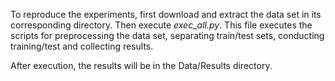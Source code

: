 To reproduce the experiments, first download and extract the data set in its corresponding directory.
Then execute *exec_all.py*. This file executes the scripts for preprocessing the data set, separating train/test sets, conducting training/test and collecting results.

After execution, the results will be in the Data/Results directory.
